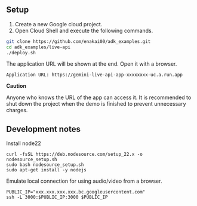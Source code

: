 ## Setup

1. Create a new Google cloud project.
2. Open Cloud Shell and execute the following commands.

```bash
git clone https://github.com/enakai00/adk_examples.git
cd adk_examples/live-api
./deploy.sh
```

The application URL will be shown at the end. Open it with a browser.

`Application URL: https://gemini-live-api-app-xxxxxxxx-uc.a.run.app`

**Caution**

Anyone who knows the URL of the app can access it. It is recommended to shut down the project when the demo is finished to prevent unnecessary charges.

## Development notes

Install node22
```
curl -fsSL https://deb.nodesource.com/setup_22.x -o nodesource_setup.sh
sudo bash nodesource_setup.sh
sudo apt-get install -y nodejs
```

Emulate local connection for using audio/video from a browser.
```
PUBLIC_IP="xxx.xxx.xxx.xxx.bc.googleusercontent.com"
ssh -L 3000:$PUBLIC_IP:3000 $PUBLIC_IP
```
